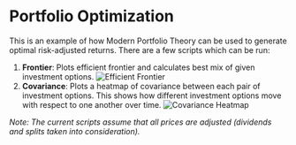 # Portfolio Optimization
This is an example of how Modern Portfolio Theory can be used to generate optimal risk-adjusted returns. There are a few scripts which can be run:

1. **Frontier**: Plots efficient frontier and calculates best mix of given investment options.
![Efficient Frontier]("./figures/efficient_frontier.png")
2. **Covariance**: Plots a heatmap of covariance between each pair of investment options. This shows how different investment options move with respect to one another over time.
![Covariance Heatmap]("./figures/covariance.png")

*Note: The current scripts assume that all prices are adjusted (dividends and splits taken into consideration).*